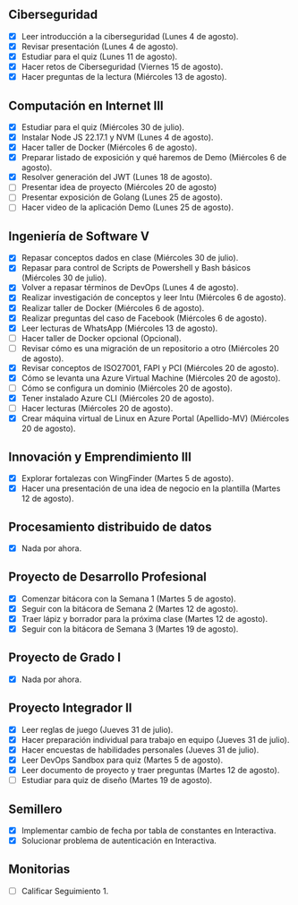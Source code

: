 ## Ciberseguridad
- [x] Leer introducción a la ciberseguridad (Lunes 4 de agosto).
- [x] Revisar presentación (Lunes 4 de agosto).
- [x] Estudiar para el quiz (Lunes 11 de agosto).
- [x] Hacer retos de Ciberseguridad (Viernes 15 de agosto).
- [x] Hacer preguntas de la lectura (Miércoles 13 de agosto).

## Computación en Internet III
- [x] Estudiar para el quiz (Miércoles 30 de julio).
- [x] Instalar Node JS 22.17.1 y NVM (Lunes 4 de agosto).
- [x] Hacer taller de Docker (Miércoles 6 de agosto).
- [x] Preparar listado de exposición y qué haremos de Demo (Miércoles 6 de agosto).
- [x] Resolver generación del JWT (Lunes 18 de agosto).
- [ ] Presentar idea de proyecto (Miércoles 20 de agosto)
- [ ] Presentar exposición de Golang (Lunes 25 de agosto).
- [ ] Hacer video de la aplicación Demo (Lunes 25 de agosto).

## Ingeniería de Software V
- [x] Repasar conceptos dados en clase (Miércoles 30 de julio).
- [x] Repasar para control de Scripts de Powershell y Bash básicos (Miércoles 30 de julio).
- [x] Volver a repasar términos de DevOps (Lunes 4 de agosto).
- [x] Realizar investigación de conceptos y leer Intu (Miércoles 6 de agosto).
- [x] Realizar taller de Docker (Miércoles 6 de agosto).
- [x] Realizar preguntas del caso de Facebook (Miércoles 6 de agosto).
- [x] Leer lecturas de WhatsApp (Miércoles 13 de agosto).
- [ ] Hacer taller de Docker opcional (Opcional).
- [ ] Revisar cómo es una migración de un repositorio a otro (Miércoles 20 de agosto).
- [x] Revisar conceptos de ISO27001, FAPI y PCI (Miércoles 20 de agosto).
- [x] Cómo se levanta una Azure Virtual Machine (Miércoles 20 de agosto).
- [ ] Cómo se configura un dominio (Miércoles 20 de agosto).
- [x] Tener instalado Azure CLI (Miércoles 20 de agosto).
- [ ] Hacer lecturas (Miércoles 20 de agosto).
- [x] Crear máquina virtual de Linux en Azure Portal (Apellido-MV) (Miércoles 20 de agosto).

## Innovación y Emprendimiento III
- [x] Explorar fortalezas con WingFinder (Martes 5 de agosto).
- [x] Hacer una presentación de una idea de negocio en la plantilla (Martes 12 de agosto).

## Procesamiento distribuido de datos
- [x] Nada por ahora.

## Proyecto de Desarrollo Profesional
- [x] Comenzar bitácora con la Semana 1 (Martes 5 de agosto).
- [x] Seguir con la bitácora de Semana 2 (Martes 12 de agosto).
- [x] Traer lápiz y borrador para la próxima clase (Martes 12 de agosto).
- [x] Seguir con la bitácora de Semana 3 (Martes 19 de agosto).

## Proyecto de Grado I
- [x] Nada por ahora.

## Proyecto Integrador II
- [x] Leer reglas de juego (Jueves 31 de julio).
- [x] Hacer preparación individual para trabajo en equipo (Jueves 31 de julio).
- [x] Hacer encuestas de habilidades personales (Jueves 31 de julio).
- [x] Leer DevOps Sandbox para quiz (Martes 5 de agosto).
- [x] Leer documento de proyecto y traer preguntas (Martes 12 de agosto).
- [ ] Estudiar para quiz de diseño (Martes 19 de agosto).

## Semillero
- [x] Implementar cambio de fecha por tabla de constantes en Interactiva.
- [x] Solucionar problema de autenticación en Interactiva.

## Monitorias
- [ ] Calificar Seguimiento 1.
